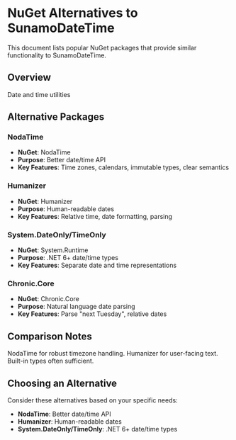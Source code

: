 # NuGet Alternatives to SunamoDateTime

This document lists popular NuGet packages that provide similar functionality to SunamoDateTime.

## Overview

Date and time utilities

## Alternative Packages

### NodaTime
- **NuGet**: NodaTime
- **Purpose**: Better date/time API
- **Key Features**: Time zones, calendars, immutable types, clear semantics

### Humanizer
- **NuGet**: Humanizer
- **Purpose**: Human-readable dates
- **Key Features**: Relative time, date formatting, parsing

### System.DateOnly/TimeOnly
- **NuGet**: System.Runtime
- **Purpose**: .NET 6+ date/time types
- **Key Features**: Separate date and time representations

### Chronic.Core
- **NuGet**: Chronic.Core
- **Purpose**: Natural language date parsing
- **Key Features**: Parse "next Tuesday", relative dates

## Comparison Notes

NodaTime for robust timezone handling. Humanizer for user-facing text. Built-in types often sufficient.

## Choosing an Alternative

Consider these alternatives based on your specific needs:
- **NodaTime**: Better date/time API
- **Humanizer**: Human-readable dates
- **System.DateOnly/TimeOnly**: .NET 6+ date/time types
